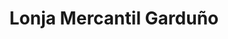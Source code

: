 ---
title: "Lonja Mercantil Garduño"
url: /toluca-estado-de-mexico/lonja-mercantil-garduno/
shop: general
---